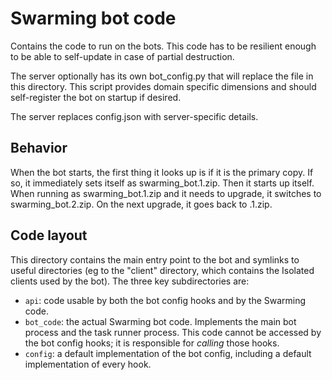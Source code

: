 # Swarming bot code

Contains the code to run on the bots. This code has to be resilient enough to be
able to self-update in case of partial destruction.

The server optionally has its own bot_config.py that will replace the file in
this directory. This script provides domain specific dimensions and should
self-register the bot on startup if desired.

The server replaces config.json with server-specific details.

## Behavior

When the bot starts, the first thing it looks up is if it is the primary copy.
If so, it immediately sets itself as swarming_bot.1.zip. Then it starts up
itself. When running as swarming_bot.1.zip and it needs to upgrade, it switches
to swarming_bot.2.zip. On the next upgrade, it goes back to .1.zip.


## Code layout

This directory contains the main entry point to the bot and symlinks to useful
directories (eg to the "client" directory, which contains the Isolated clients
used by the bot). The three key subdirectories are:

  * `api`: code usable by both the bot config hooks and by the Swarming code.
  * `bot_code`: the actual Swarming bot code. Implements the main bot process
    and the task runner process. This code cannot be accessed by the bot config
    hooks; it is responsible for *calling* those hooks.
  * `config`: a default implementation of the bot config, including a default
    implementation of every hook.
